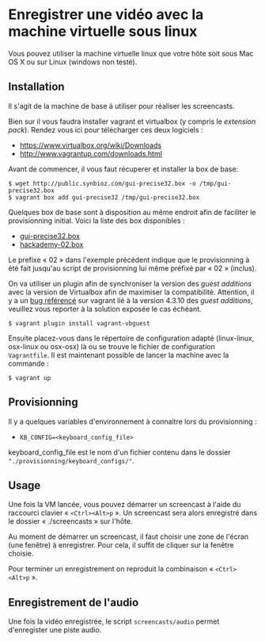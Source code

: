 # Enregistrer une vidéo avec la machine virtuelle sous linux

Vous pouvez utiliser la machine virtuelle linux que votre hôte soit
sous Mac OS X ou sur Linux (windows non testé).

## Installation

Il s'agit de la machine de base à utiliser pour réaliser les screencasts.

Bien sur il vous faudra installer vagrant et virtualbox (y compris le *extension
pack*). Rendez vous ici pour télécharger ces deux logiciels :

* https://www.virtualbox.org/wiki/Downloads
* http://www.vagrantup.com/downloads.html

Avant de commencer, il vous faut récuperer et installer la box de base:

    $ wget http://public.synbioz.com/gui-precise32.box -o /tmp/gui-precise32.box
    $ vagrant box add gui-precise32 /tmp/gui-precise32.box

Quelques box de base sont à disposition au même endroit afin de faciliter le
provisionning initial. Voici la liste des box disponibles :

* [gui-precise32.box](http://public.synbioz.com/gui-precise32.box)
* [hackademy-02.box](http://public.synbioz.com/hackademy-02.box)

Le prefixe « 02 » dans l'exemple précédent indique que le provisionning à été
fait jusqu'au script de provisionning lui même préfixé par « 02 » (inclus).

On va utiliser un plugin afin de synchroniser la version des *guest additions*
avec la version de Virtualbox afin de maximiser la compatibilité. Attention, il
y a un [bug référencé](https://github.com/mitchellh/vagrant/issues/3341) sur
vagrant lié à la version 4.3.10 des *guest additions*, veuillez vous reporter à
la solution exposée le cas échéant.

    $ vagrant plugin install vagrant-vbguest

Ensuite placez-vous dans le répertoire de configuration adapté (linux-linux,
osx-linux ou osx-osx) là ou se trouve le fichier de configuration `Vagrantfile`.
Il est maintenant possible de lancer la machine avec la commande :

    $ vagrant up

## Provisionning

Il y a quelques variables d'environnement à connaitre lors du provisionning :

- `KB_CONFIG=<keyboard_config_file>`

keyboard_config_file est le nom d'un fichier contenu dans le dossier
`"./provisionning/keyboard_configs/"`.

## Usage

Une fois la VM lancée, vous pouvez démarrer un screencast à l'aide du raccourci
clavier « `<Ctrl><Alt>p` ». Un screencast sera alors enregistré dans le dossier
« ./screencasts » sur l'hôte.

Au moment de démarrer un screencast, il faut choisir une zone de l'écran (une
fenêtre) à enregistrer. Pour cela, il suffit de cliquer sur la fenêtre choisie.

Pour terminer un enregistrement on reproduit la combinaison « `<Ctrl><Alt>p` ».

## Enregistrement de l'audio

Une fois la vidéo enregistrée, le script `screencasts/audio` permet d'enregister
une piste audio.

